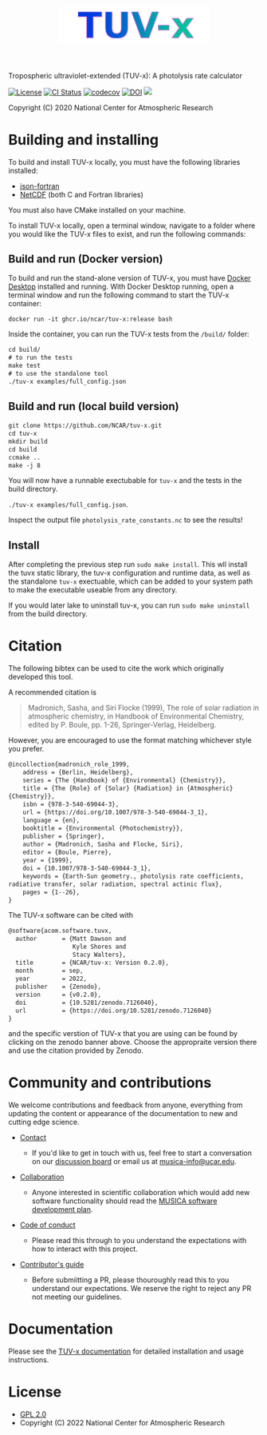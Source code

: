 <h1 align="center">
<img src="docs/source/_static/logo.svg" width="300">
</h1><br>

Tropospheric ultraviolet-extended (TUV-x): A photolysis rate calculator

[![License](https://img.shields.io/github/license/NCAR/tuv-x.svg)](https://github.com/NCAR/tuv-x/blob/main/LICENSE)
[![CI Status](https://github.com/NCAR/tuv-x/actions/workflows/test_push.yml/badge.svg)](https://github.com/NCAR/tuv-x/actions/workflows/test_push.yml)
[![codecov](https://codecov.io/gh/NCAR/tuv-x/branch/main/graph/badge.svg?token=H46AAEAQF9)](https://codecov.io/gh/NCAR/tuv-x)
[![DOI](https://zenodo.org/badge/396946468.svg)](https://zenodo.org/badge/latestdoi/396946468)
[![](https://img.shields.io/badge/Contribute%20with-Gitpod-908a85?logo=gitpod)](https://gitpod.io/#https://github.com/NCAR/tuv-x)

Copyright (C) 2020 National Center for Atmospheric Research

# Building and installing
To build and install TUV-x locally, you must have the following libraries installed:

- [json-fortran](https://github.com/jacobwilliams/json-fortran)
- [NetCDF](https://www.unidata.ucar.edu/software/netcdf/) (both C and Fortran libraries)

You must also have CMake installed on your machine. 

To install TUV-x locally,
open a terminal window, navigate to a folder where you would like the TUV-x files to exist,
and run the following commands:

## Build and run (Docker version)

To build and run the stand-alone version of TUV-x, you must have [Docker Desktop](https://www.docker.com/get-started) installed and running. With Docker Desktop running, open a terminal window and run the following command to start the TUV-x container:

```
docker run -it ghcr.io/ncar/tuv-x:release bash
```

Inside the container, you can run the TUV-x tests from the `/build/` folder:

```
cd build/
# to run the tests
make test
# to use the standalone tool
./tuv-x examples/full_config.json
```

## Build and run (local build version)

```
git clone https://github.com/NCAR/tuv-x.git
cd tuv-x
mkdir build
cd build
ccmake ..
make -j 8
```

You will now have a runnable exectubable for `tuv-x` and the tests in the build directory.

`./tuv-x examples/full_config.json`.

Inspect the output file `photolysis_rate_constants.nc` to see the results!

## Install

After completing the previous step run `sudo make install`.
This wll install the tuvx static library, the tuv-x configuration
and runtime data, as well as the standalone `tuv-x` exectuable, which can be
added to your system path to make the executable useable from any directory.

If you would later lake to uninstall tuv-x, you can run
`sudo make uninstall` from the build directory. 


# Citation

The following bibtex can be used to cite the work which originally developed
this tool.

A recommended citation is 

> Madronich, Sasha, and Siri Flocke (1999), The role of solar radiation in atmospheric chemistry, in Handbook of Environmental Chemistry, edited by P. Boule, pp. 1-26, Springer-Verlag, Heidelberg.

However, you are encouraged to use the format matching whichever style
you prefer.

```
@incollection{madronich_role_1999,
	address = {Berlin, Heidelberg},
	series = {The {Handbook} of {Environmental} {Chemistry}},
	title = {The {Role} of {Solar} {Radiation} in {Atmospheric} {Chemistry}},
	isbn = {978-3-540-69044-3},
	url = {https://doi.org/10.1007/978-3-540-69044-3_1},
	language = {en},
	booktitle = {Environmental {Photochemistry}},
	publisher = {Springer},
	author = {Madronich, Sasha and Flocke, Siri},
	editor = {Boule, Pierre},
	year = {1999},
	doi = {10.1007/978-3-540-69044-3_1},
	keywords = {Earth-Sun geometry., photolysis rate coefficients, radiative transfer, solar radiation, spectral actinic flux},
	pages = {1--26},
}
```

The TUV-x software can be cited with

```
@software{acom.software.tuvx,
  author       = {Matt Dawson and
                  Kyle Shores and
                  Stacy Walters},
  title        = {NCAR/tuv-x: Version 0.2.0},
  month        = sep,
  year         = 2022,
  publisher    = {Zenodo},
  version      = {v0.2.0},
  doi          = {10.5281/zenodo.7126040},
  url          = {https://doi.org/10.5281/zenodo.7126040}
}
```

and the specific verstion of TUV-x that you are using can be found by
clicking on the zenodo banner above. Choose the appropraite version there
and use the citation provided by Zenodo.

# Community and contributions
We welcome contributions and feedback from anyone, everything from updating
the content or appearance of the documentation to new and
cutting edge science.

- [Contact](https://github.com/NCAR/tuv-x/discussions)
  - If you'd like to get in touch with us, feel free to start a conversation
on our [discussion board](https://github.com/NCAR/tuv-x/discussions) 
or email us at musica-info@ucar.edu. 

- [Collaboration](https://github.com/NCAR/musica/blob/main/docs/Software%20Development%20Plan.pdf)
  - Anyone interested in scientific collaboration
which would add new software functionality should read the [MUSICA software development plan](https://github.com/NCAR/musica/blob/main/docs/Software%20Development%20Plan.pdf).

- [Code of conduct](https://ncar.github.io/tuv-x/contributing/code_of_conduct.html)
  - Please read this through to you understand the expectations with how to interact with this project.

- [Contributor's guide](https://ncar.github.io/tuv-x/contributing/contributors_guide.html)
  - Before submiitting a PR, please thouroughly read this to you understand our expectations. We reserve the right to reject any PR not meeting our guidelines.


# Documentation
Please see the [TUV-x documentation](https://ncar.github.io/tuv-x/) for detailed
installation and usage instructions.

# License

- [GPL 2.0](/LICENSE)
- Copyright (C) 2022 National Center for Atmospheric Research